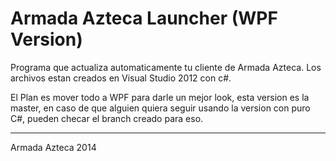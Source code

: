 Armada Azteca Launcher (WPF Version)
===============

Programa que actualiza automaticamente tu cliente de Armada Azteca. Los archivos estan creados en Visual Studio 2012 con c#.


El Plan es mover todo a WPF para darle un mejor look, esta version es la master, en caso de que alguien quiera seguir usando la version con puro C#, pueden checar el branch creado para eso.








***
Armada Azteca 2014
